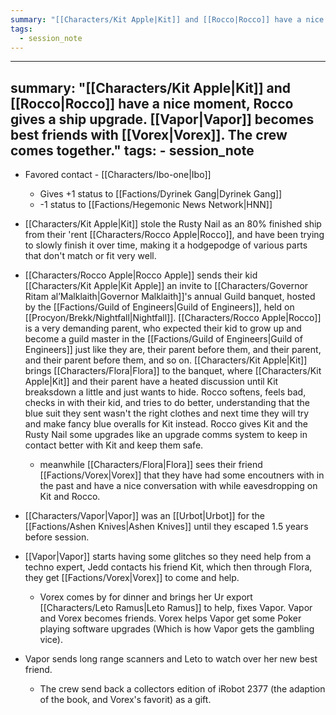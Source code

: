 ```yaml
---
summary: "[[Characters/Kit Apple|Kit]] and [[Rocco|Rocco]] have a nice moment, Rocco gives a ship upgrade. [[Vapor|Vapor]] becomes best friends with [[Vorex|Vorex]]. The crew comes together."
tags:
  - session_note
---
```

---
summary: "[[Characters/Kit Apple|Kit]] and [[Rocco|Rocco]] have a nice moment, Rocco gives a ship upgrade. [[Vapor|Vapor]] becomes best friends with [[Vorex|Vorex]]. The crew comes together."
tags:
    - session_note
---



- Favored contact - [[Characters/Ibo-one|Ibo]]
	-  Gives +1 status to [[Factions/Dyrinek Gang|Dyrinek Gang]]
	- -1 status to [[Factions/Hegemonic News Network|HNN]]


- [[Characters/Kit Apple|Kit]] stole the Rusty Nail as an 80% finished ship from their 'rent [[Characters/Rocco Apple|Rocco]], and have been trying to slowly finish it over time, making it a hodgepodge of various parts that don't match or fit very well.
- [[Characters/Rocco Apple|Rocco Apple]] sends their kid [[Characters/Kit Apple|Kit Apple]] an invite to [[Characters/Governor Ritam al’Malklaith|Governor Malklaith]]'s annual Guild banquet, hosted by the [[Factions/Guild of Engineers|Guild of Engineers]], held on [[Procyon/Brekk/Nightfall|Nightfall]]. [[Characters/Rocco Apple|Rocco]] is a very demanding parent, who expected their kid to grow up and become a guild master in the [[Factions/Guild of Engineers|Guild of Engineers]] just like they are, their parent before them, and their parent, and their parent before them, and so on. [[Characters/Kit Apple|Kit]] brings [[Characters/Flora|Flora]] to the banquet, where [[Characters/Kit Apple|Kit]] and their parent have a heated discussion until Kit breaksdown a little and just wants to hide. Rocco softens, feels bad, checks in with their kid, and tries to do better, understanding that the blue suit they sent wasn't the right clothes and next time they will try and make fancy blue overalls for Kit instead. Rocco gives Kit and the Rusty Nail some upgrades like an upgrade comms system to keep in contact better with Kit and keep them safe.
	- meanwhile [[Characters/Flora|Flora]] sees their friend [[Factions/Vorex|Vorex]] that they have had some encoutners with in the past and have a nice conversation with while eavesdropping on Kit and Rocco.


- [[Characters/Vapor|Vapor]] was an [[Urbot|Urbot]] for the [[Factions/Ashen Knives|Ashen Knives]] until they escaped 1.5 years before session.
- [[Vapor|Vapor]] starts having some glitches so they need help from a techno expert, Jedd contacts his friend Kit, which then through Flora, they get [[Factions/Vorex|Vorex]] to come and help.
	- Vorex comes by for dinner and brings her Ur export [[Characters/Leto Ramus|Leto Ramus]] to help, fixes Vapor. Vapor and Vorex becomes friends. Vorex helps Vapor get some Poker playing software upgrades (Which is how Vapor gets the gambling vice).

- Vapor sends long range scanners and Leto to watch over her new best friend.
	- The crew send back a collectors edition of iRobot 2377 (the adaption of the book, and Vorex's favorit) as a gift.